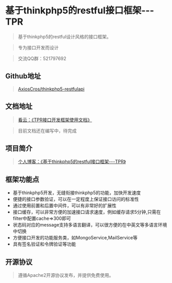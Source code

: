 基于thinkphp5的restful接口框架---TPR
===============

> 基于thinkphp5的restful设计风格的接口框架。

> 专为接口开发而设计

> 交流QQ群：521797692

## Github地址
> [AxiosCros/thinkphp5-restfulapi](https://github.com/AxiosCros/thinkphp5-restfulapi.git)

## 文档地址
> [看云：《TPR接口开发框架使用文档》](http://www.kancloud.cn/axios/tpr)

> 目前文档还在编写中，待完成

## 项目简介
> [个人博客：《基于thinkphp5的restful接口框架---TPR》](https://hanxv.cn/archives/88.html)

## 框架功能点
* 基于thinkphp5开发，无缝衔接thinkphp5的功能，加快开发速度
* 便捷的接口参数验证，可以在一定程度上保证接口访问的标准性
* 通过使用前置和后置中间件，可以有非常好的扩展性
* 接口缓存，可以非常方便的加速接口请求速度，例如缓存请求5分钟,只需在filter中配置cache=>300即可
* 状态码对应的message支持多语言翻译，可以很方便的在中英文等多语言环境中切换
* 方便接口开发的功能服务类，如MongoService,MailService等
* 具有签名验证和令牌验证等功能

## 开源协议
> 遵循Apache2开源协议发布，并提供免费使用。